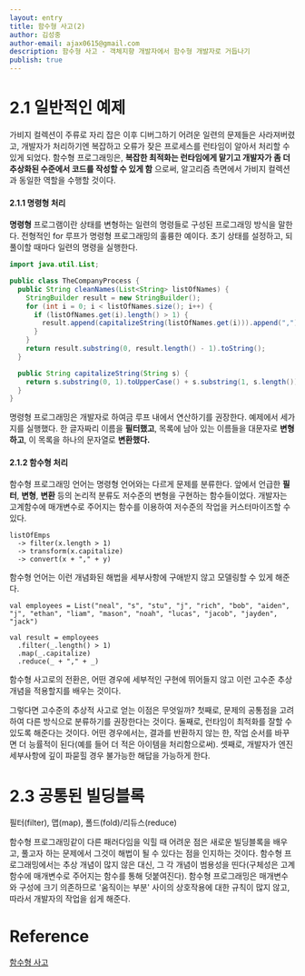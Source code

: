 ```yaml
---
layout: entry
title: 함수형 사고(2)
author: 김성중
author-email: ajax0615@gmail.com
description: 함수형 사고 - 객체지향 개발자에서 함수형 개발자로 거듭나기
publish: true
---
```


# 2.1 일반적인 예제
가비지 컬렉션이 주류로 자리 잡은 이후 디버그하기 어려운 일련의 문제들은 사라져버렸고, 개발자가 처리하기엔 복잡하고 오류가 잦은 프로세스를 런타임이 알아서 처리할 수 있게 되었다. 함수형 프로그래밍은, **복잡한 최적화는 런타임에게 맡기고 개발자가 좀 더 추상화된 수준에서 코드를 작성할 수 있게 함** 으로써, 알고리즘 측면에서 가비지 컬렉션과 동일한 역할을 수행할 것이다.

#### **2.1.1 명령형 처리**
**명령형** 프로그램이란 상태를 변형하는 일련의 명령들로 구성된 프로그래밍 방식을 말한다. 전형적인 for 루프가 명령형 프로그래밍의 훌륭한 예이다. 초기 상태를 설정하고, 되풀이할 때마다 일련의 명령을 실행한다.

```java
import java.util.List;

public class TheCompanyProcess {
  public String cleanNames(List<String> listOfNames) {
    StringBuilder result = new StringBuilder();
    for (int i = 0; i < listOfNames.size(); i++) {
      if (listOfNames.get(i).length() > 1) {
        result.append(capitalizeString(listOfNames.get(i))).append(",");
      }
    }
    return result.substring(0, result.length() - 1).toString();
  }

  public String capitalizeString(String s) {
    return s.substring(0, 1).toUpperCase() + s.substring(1, s.length());
  }
}
```

명령형 프로그래밍은 개발자로 하여금 루프 내에서 연산하기를 권장한다. 예제에서 세가지를 실행했다. 한 글자짜리 이름을 **필터했고**, 목록에 남아 있는 이름들을 대문자로 **변형하고**, 이 목록을 하나의 문자열로 **변환했다.**

#### **2.1.2 함수형 처리**
함수형 프로그래밍 언어는 명령형 언어와는 다르게 문제를 분류한다. 앞에서 언급한 **필터**, **변형**, **변환** 등의 논리적 분류도 저수준의 변형을 구현하는 함수들이었다. 개발자는 고계함수에 매개변수로 주어지는 함수를 이용하여 저수준의 작업을 커스터마이즈할 수 있다.

```
listOfEmps
  -> filter(x.length > 1)
  -> transform(x.capitalize)
  -> convert(x + "," + y)
```

함수형 언어는 이런 개념화된 해법을 세부사항에 구애받지 않고 모델링할 수 있게 해준다.

```
val employees = List("neal", "s", "stu", "j", "rich", "bob", "aiden", "j", "ethan", "liam", "mason", "noah", "lucas", "jacob", "jayden", "jack")

val result = employees
  .filter(_.length() > 1)
  .map(_.capitalize)
  .reduce(_ + "," + _)
```

함수형 사고로의 전환은, 어떤 경우에 세부적인 구현에 뛰어들지 않고 이런 고수준 추상 개념을 적용할지를 배우는 것이다.

그렇다면 고수준의 추상적 사고로 얻는 이점은 무엇일까? 첫째로, 문제의 공통점을 고려하여 다른 방식으로 분류하기를 권장한다는 것이다. 둘째로, 런타임이 최적화를 잘할 수 있도록 해준다는 것이다. 어떤 경우에서는, 결과를 반환하지 않는 한, 작업 순서를 바꾸면 더 능률적이 된다(예를 들어 더 적은 아이템을 처리함으로써). 셋째로, 개발자가 엔진 세부사항에 깊이 파묻힐 경우 불가능한 해답을 가능하게 한다.

# 2.3 공통된 빌딩블록
필터(filter), 맵(map), 폴드(fold)/리듀스(reduce)

함수형 프로그래밍같이 다른 패러다임을 익힐 때 어려운 점은 새로운 빌딩블록을 배우고, 풀고자 하는 문제에서 그것이 해법이 될 수 있다는 점을 인지하는 것이다. 함수형 프로그래밍에서는 추상 개념이 많지 않은 대신, 그 각 개념이 범용성을 띤다(구체성은 고계함수에 매개변수로 주어지는 함수를 통해 덧붙여진다). 함수형 프로그래밍은 매개변수와 구성에 크기 의존하므로 '움직이는 부분' 사이의 상호작용에 대한 규칙이 많지 않고, 따라서 개발자의 작업을 쉽게 해준다.

# Reference
[함수형 사고](http://www.hanbit.co.kr/store/books/look.php?p_code=B6064588422)
